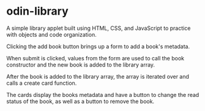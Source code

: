# odin-library

A simple library applet built using HTML, CSS, and JavaScript to practice with objects and code organization.

Clicking the add book button brings up a form to add a book's metadata.

When submit is clicked, values from the form are used to call the book constructor and the new book is added to the library array.

After the book is added to the library array, the array is iterated over and calls a create card function.

The cards display the books metadata and have a button to change the read status of the book, as well as a button to remove the book.
